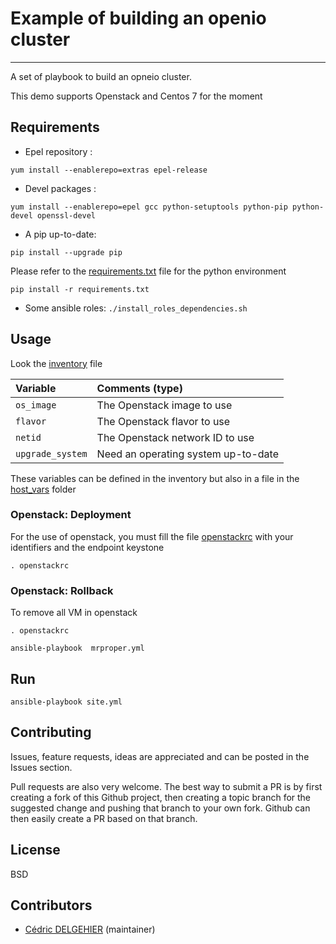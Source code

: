 # Example of building an openio cluster
---

A set of playbook to build an opneio cluster.

This demo supports Openstack and Centos 7 for the moment

## Requirements

- Epel repository : 

```yum install --enablerepo=extras epel-release```
    
- Devel packages :

```yum install --enablerepo=epel gcc python-setuptools python-pip python-devel openssl-devel```
    
- A pip up-to-date:

```pip install --upgrade pip```

Please refer to the [requirements.txt](https://github.com/cdelgehier/ansible-openio-sds/blob/master/requirements.txt) file for the python environment

```pip install -r requirements.txt```

- Some ansible roles: ```./install_roles_dependencies.sh```



## Usage

Look the [inventory](https://github.com/cdelgehier/ansible-openio-sds/blob/master/inventory) file 

| Variable 		| Comments (type)  |
| :---     		| :---             |
| `os_image`    	| The Openstack image to use |
| `flavor`    		| The Openstack flavor to use |
| `netid`    		| The Openstack network ID to use |
| `upgrade_system`    	| Need an operating system up-to-date |

These variables can be defined in the inventory but also in a file in the [host_vars](https://github.com/cdelgehier/ansible-openio-sds/blob/master/host_vars) folder

### Openstack: Deployment

For the use of openstack, you must fill the file [openstackrc](https://github.com/cdelgehier/ansible-openio-sds/blob/master/openstackrc) with your identifiers and the endpoint keystone

```. openstackrc```


### Openstack: Rollback

To remove all VM in openstack

```. openstackrc```

```ansible-playbook  mrproper.yml```

## Run

```ansible-playbook site.yml```

## Contributing

Issues, feature requests, ideas are appreciated and can be posted in the Issues section.

Pull requests are also very welcome. The best way to submit a PR is by first creating a fork of this Github project, then creating a topic branch for the suggested change and pushing that branch to your own fork. Github can then easily create a PR based on that branch.

## License

BSD

## Contributors

- [Cédric DELGEHIER](https://github.com/cdelgehier/) (maintainer)
